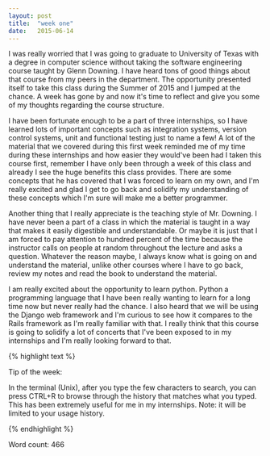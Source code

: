 ```yaml
---
layout: post
title:  "week one"
date:   2015-06-14
---
```


I was really worried that I was going to graduate to University of Texas with a degree in computer science without taking the software engineering course taught by Glenn Downing. I have heard tons of good things about that course from my peers in the department. The opportunity presented itself to take this class during the Summer of 2015 and I jumped at the chance. A week has gone by and now it's time to reflect and give you some of my thoughts regarding the course structure. 

I have been fortunate enough to be a part of three internships, so I have learned lots of important concepts such as integration systems, version control systems, unit and functional testing just to name a few! A lot of the material that we covered during this first week reminded me of my time during these internships and how easier they would've been had I taken this course first, remember I have only been through a week of this class and already I see the huge benefits this class provides. There are some concepts that he has covered that I was forced to learn on my own, and I'm really excited and glad I get to go back and solidify my understanding of these concepts which I'm sure will make me a better programmer. 

Another thing that I really appreciate is the teaching style of Mr. Downing. I have never been a part of a class in which the material is taught in a way that makes it easily digestible and understandable. Or maybe it is just that I am forced to pay attention to hundred percent of the time because the instructor calls on people at random throughout the lecture and asks a question. Whatever the reason maybe, I always know what is going on and understand the material, unlike other courses where I have to go back, review my notes and read the book to understand the material. 

I am really excited about the opportunity to learn python. Python a programming language that I have been really wanting to learn for a long time now but never really had the chance. I also heard that we will be using the Django web framework and I'm curious to see how it compares to the Rails framework as I'm really familiar with that. I really think that this course is going to solidify a lot of concerts that I've been exposed to in my internships and I'm really looking forward to that.

{% highlight text %}

Tip of the week:

In the terminal (Unix), after you type the few characters to search, 
you can press CTRL+R to browse through the history that matches what you typed. 
This has been extremely useful for me in my internships. 
Note: it will be limited to your usage history.

{% endhighlight %}

Word count: 466

